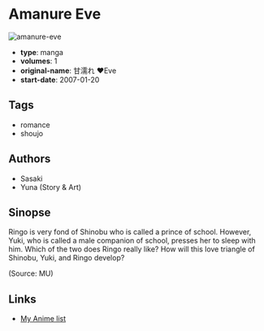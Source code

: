 # Amanure Eve

![amanure-eve](https://cdn.myanimelist.net/images/manga/1/9238.jpg)

-   **type**: manga
-   **volumes**: 1
-   **original-name**: 甘濡れ ♥Eve
-   **start-date**: 2007-01-20

## Tags

-   romance
-   shoujo

## Authors

-   Sasaki
-   Yuna (Story & Art)

## Sinopse

Ringo is very fond of Shinobu who is called a prince of school. However, Yuki, who is called a male companion of school, presses her to sleep with him. Which of the two does Ringo really like? How will this love triangle of Shinobu, Yuki, and Ringo develop?

(Source: MU)

## Links

-   [My Anime list](https://myanimelist.net/manga/6878/Amanure_Eve)
